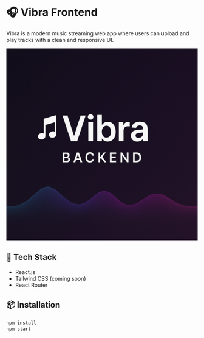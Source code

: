 # 🎧 Vibra Frontend

Vibra is a modern music streaming web app where users can upload and play tracks with a clean and responsive UI.

![Vibra Logo](./vibra.png)


## 🚀 Tech Stack
- React.js
- Tailwind CSS (coming soon)
- React Router

## 📦 Installation
```bash
npm install
npm start
